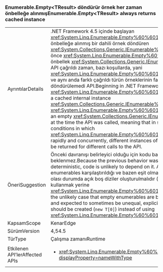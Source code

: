 ### <a name="enumerableemptylttresultgt-always-returns-cached-instance"></a><span data-ttu-id="0bba5-101">Enumerable.Empty&lt;TResult&gt; döndürür örnek her zaman önbelleğe alınmış</span><span class="sxs-lookup"><span data-stu-id="0bba5-101">Enumerable.Empty&lt;TResult&gt; always returns cached instance</span></span>

|   |   |
|---|---|
|<span data-ttu-id="0bba5-102">Ayrıntılar</span><span class="sxs-lookup"><span data-stu-id="0bba5-102">Details</span></span>|<span data-ttu-id="0bba5-103">.NET Framework 4.5 içinde başlayan <xref:System.Linq.Enumerable.Empty%60%601> her zaman önbelleğe alınmış bir dahili örnek döndüren <xref:System.Collections.Generic.IEnumerable%601>. Daha önce <xref:System.Linq.Enumerable.Empty%60%601> boş bir önbellek <xref:System.Collections.Generic.IEnumerable%601> API çağrıldı zaman, bazı koşullarda, yani <xref:System.Linq.Enumerable.Empty%60%601> hızlı bir şekilde ve aynı anda farklı çağrıldı türün örneklerinin farklı çağrılar için döndürülemedi API.</span><span class="sxs-lookup"><span data-stu-id="0bba5-103">Beginning in .NET Framework 4.5, <xref:System.Linq.Enumerable.Empty%60%601> always returns a cached internal instance <xref:System.Collections.Generic.IEnumerable%601>.Previously, <xref:System.Linq.Enumerable.Empty%60%601> would cache an empty <xref:System.Collections.Generic.IEnumerable%601> at the time the API was called, meaning that in some conditions in which <xref:System.Linq.Enumerable.Empty%60%601> was called rapidly and concurrently, different instances of the type could be returned for different calls to the API.</span></span>|
|<span data-ttu-id="0bba5-104">Öneri</span><span class="sxs-lookup"><span data-stu-id="0bba5-104">Suggestion</span></span>|<span data-ttu-id="0bba5-105">Önceki davranışı belirleyici olduğu için kodu bağımlı beklenmez.</span><span class="sxs-lookup"><span data-stu-id="0bba5-105">Because the previous behavior was non-deterministic, code is unlikely to depend on it.</span></span> <span data-ttu-id="0bba5-106">Ancak, boş enumerables karşılaştırıldığı ve bazen eşit olması beklenen olası durumda açık boş diziler oluşturulmalıdır (<code>new T[0]</code>) kullanmak yerine <xref:System.Linq.Enumerable.Empty%60%601>.</span><span class="sxs-lookup"><span data-stu-id="0bba5-106">However, in the unlikely case that empty enumerables are being compared and expected to sometimes be unequal, explicit empty arrays should be created (<code>new T[0]</code>) instead of using <xref:System.Linq.Enumerable.Empty%60%601>.</span></span>|
|<span data-ttu-id="0bba5-107">Kapsam</span><span class="sxs-lookup"><span data-stu-id="0bba5-107">Scope</span></span>|<span data-ttu-id="0bba5-108">Kenar</span><span class="sxs-lookup"><span data-stu-id="0bba5-108">Edge</span></span>|
|<span data-ttu-id="0bba5-109">Sürüm</span><span class="sxs-lookup"><span data-stu-id="0bba5-109">Version</span></span>|<span data-ttu-id="0bba5-110">4,5</span><span class="sxs-lookup"><span data-stu-id="0bba5-110">4.5</span></span>|
|<span data-ttu-id="0bba5-111">Tür</span><span class="sxs-lookup"><span data-stu-id="0bba5-111">Type</span></span>|<span data-ttu-id="0bba5-112">Çalışma zamanı</span><span class="sxs-lookup"><span data-stu-id="0bba5-112">Runtime</span></span>|
|<span data-ttu-id="0bba5-113">Etkilenen API’ler</span><span class="sxs-lookup"><span data-stu-id="0bba5-113">Affected APIs</span></span>|<ul><li><xref:System.Linq.Enumerable.Empty%60%601?displayProperty=nameWithType></li></ul>|

